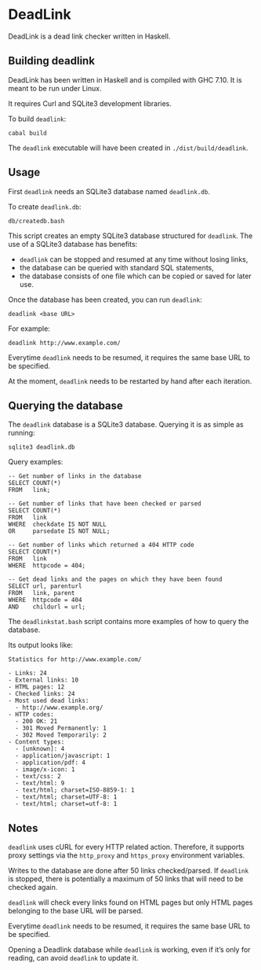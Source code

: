 DeadLink
========

DeadLink is a dead link checker written in Haskell.

Building deadlink
-----------------

DeadLink has been written in Haskell and is compiled with GHC 7.10. It is
meant to be run under Linux.

It requires Curl and SQLite3 development libraries.

To build `deadlink`:

    cabal build

The `deadlink` executable will have been created in `./dist/build/deadlink`.

Usage
-----

First `deadlink` needs an SQLite3 database named `deadlink.db`.

To create `deadlink.db`:

    db/createdb.bash

This script creates an empty SQLite3 database structured for `deadlink`. The
use of a SQLite3 database has benefits:

- `deadlink` can be stopped and resumed at any time without losing links,
- the database can be queried with standard SQL statements,
- the database consists of one file which can be copied or saved for later use.

Once the database has been created, you can run `deadlink`:

    deadlink <base URL>

For example:

    deadlink http://www.example.com/

Everytime `deadlink` needs to be resumed, it requires the same base URL to
be specified.

At the moment, `deadlink` needs to be restarted by hand after each iteration.

Querying the database
---------------------

The `deadlink` database is a SQLite3 database. Querying it is as simple as
running:

    sqlite3 deadlink.db

Query examples:

    -- Get number of links in the database
    SELECT COUNT(*)
    FROM   link;

    -- Get number of links that have been checked or parsed
    SELECT COUNT(*)
    FROM   link
    WHERE  checkdate IS NOT NULL
    OR     parsedate IS NOT NULL;

    -- Get number of links which returned a 404 HTTP code
    SELECT COUNT(*)
    FROM   link
    WHERE  httpcode = 404;

    -- Get dead links and the pages on which they have been found
    SELECT url, parenturl
    FROM   link, parent
    WHERE  httpcode = 404
    AND    childurl = url;

The `deadlinkstat.bash` script contains more examples of how to query the
database.

Its output looks like:

    Statistics for http://www.example.com/

    - Links: 24
    - External links: 10
    - HTML pages: 12
    - Checked links: 24
    - Most used dead links:
      - http://www.example.org/
    - HTTP codes:
      - 200 OK: 21
      - 301 Moved Permanently: 1
      - 302 Moved Temporarily: 2
    - Content types:
      - [unknown]: 4
      - application/javascript: 1
      - application/pdf: 4
      - image/x-icon: 1
      - text/css: 2
      - text/html: 9
      - text/html; charset=ISO-8859-1: 1
      - text/html; charset=UTF-8: 1
      - text/html; charset=utf-8: 1

Notes
-----

`deadlink` uses cURL for every HTTP related action. Therefore, it supports
proxy settings via the `http_proxy` and `https_proxy` environment variables.

Writes to the database are done after 50 links checked/parsed. If `deadlink`
is stopped, there is potentially a maximum of 50 links that will need to be
checked again.

`deadlink` will check every links found on HTML pages but only HTML pages
belonging to the base URL will be parsed.

Everytime `deadlink` needs to be resumed, it requires the same base URL to
be specified.

Opening a Deadlink database while `deadlink` is working, even if it’s only for
reading, can avoid `deadlink` to update it.